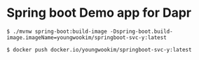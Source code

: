 # Spring boot Demo app for Dapr

```
$ ./mvnw spring-boot:build-image -Dspring-boot.build-image.imageName=youngwookim/springboot-svc-y:latest

$ docker push docker.io/youngwookim/springboot-svc-y:latest

```